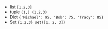 - list
``
[1,2,3]
``
- tuple
``
(1,)
(1,2,3)
``
-  Dict 
``
{'Michael': 95, 'Bob': 75, 'Tracy': 85}
``
- Set 
``
{1,2,3}
set([1, 2, 3])
``
